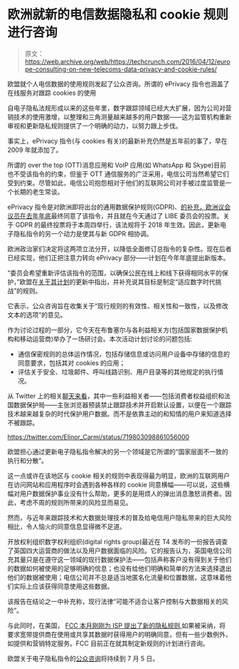 # 欧洲就新的电信数据隐私和 cookie 规则进行咨询

> 原文：<https://web.archive.org/web/https://techcrunch.com/2016/04/12/europe-consulting-on-new-telecoms-data-privacy-and-cookie-rules/>

欧盟就个人电信数据的使用规则发起了公众咨询。所谓的 ePrivacy 指令也涵盖了在线服务对跟踪 cookies 的使用

自电子隐私法规形成以来的这些年里，数字跟踪领域已经大大扩展，因为公司对营销技术的使用激增，以整理和三角测量越来越多的用户数据——这为监管机构重新审视和更新隐私规则提供了一个明确的动力，以努力跟上步伐。

事实上，ePrivacy 指令(与 cookies 有关)的最新补充仍然是五年前的事了，早在 2009 年就添加了。

所谓的 over the top (OTT)消息应用和 VoIP 应用(如 WhatsApp 和 Skype)目前也不受该指令的约束，但鉴于 OTT 通信服务的广泛采用，电信公司当然希望它们受到约束。尽管如此，电信公司抱怨相对于他们的互联网公司对手被过度监管是一个长期的老生常谈。

ePrivacy 指令是对欧洲即将出台的通用数据保护规则(GDPR)、[的补充，欧洲议会议员在去年年底](https://web.archive.org/web/20230315095314/https://techcrunch.com/2015/12/16/gdpr-agreed/)最终同意了该指令，并且就在今天通过了 LIBE 委员会的投票。关于 GDPR 的最终投票将于本周四举行，该法规将于 2018 年生效。因此，更新电子隐私指令的另一个动力是使其与新 GDPR 相协调。

欧洲政治家们决定将这两项立法分开，以降低全面修订总指令的复杂性。现在后者已经实现，他们正把注意力转向 ePrivacy 部分——计划在今年年底提出新版本。

“委员会希望重新评估该指令的范围，以确保公民在线上和线下获得相同水平的保护，”欧盟在[关于其计划](https://web.archive.org/web/20230315095314/http://europa.eu/rapid/press-release_MEX-16-1364_en.htm?locale=en)的更新中指出，并补充说其目标是制定“适应数字时代挑战”的规则。

它表示，公众咨询旨在收集关于“现行规则的有效性、相关性和一致性，以及修改文本的选项”的意见。

作为讨论过程的一部分，它今天在布鲁塞尔与各利益相关方(包括国家数据保护机构和移动运营商)举办了一场研讨会。本次活动计划讨论的问题包括:

*   通信保密规则的总体运作情况，包括存储信息或访问用户设备中存储的信息的同意要求，包括其对 cookies 的应用；
*   评估关于安全、垃圾邮件、呼叫线路识别、用户目录等的其他规定的执行情况。

从 Twitter 上的相关[聊天来看](https://web.archive.org/web/20230315095314/https://twitter.com/search?f=tweets&vertical=default&q=eprivacy&src=typd)，其中一些利益相关者——包括消费者权益组织和法国数据保护局——主张浏览器预装禁止跟踪技术并开启默认设置，以便在一个跟踪技术越来越复杂的时代保护用户数据。而不是依靠主动的和知情的用户来知道选择不被跟踪。

https://twitter.com/Elinor_Carmi/status/719803098861056000

欧盟担心通过更新电子隐私指令解决的另一个领域是它所谓的“国家层面不一致的执行和分散”。

这一点或许在该地区与 cookie 相关的规则中表现得最为明显，欧洲的互联网用户在访问网站和应用程序时会遇到各种各样的 cookie 同意横幅——可以说，这些横幅对用户数据保护事业没有什么帮助，更多的是用烦人的弹出消息激怒消费者。因此，考虑不周的规则所带来的风险显而易见。

然而，与近年来跟踪技术和大数据处理技术的普及给电信用户隐私带来的巨大风险相比，令人恼火的同意信息显得微不足道。

开放权利组织数字权利组织(digital rights group)最近在 T4 发布的一份报告调查了英国四大运营商的做法以及用户数据面临的风险。它的报告认为，英国电信公司充其量只是在遵守这一领域的现行数据保护法——包括声称客户没有得到关于他们的数据如何被使用的足够明确的信息；也没有给他们明确和简单的方法来选择退出他们的数据被使用；电信公司并不总是适当地匿名化流量和位置数据，这意味着他们实际上应该获得同意使用这些数据。

该报告在结论之一中补充称，现行法律“可能不适合让客户控制与大数据相关的风险”。

与此同时，在美国， [FCC 本月刚刚为 ISP 提出了新的隐私规则](https://web.archive.org/web/20230315095314/https://techcrunch.com/2016/04/04/fcc-proposes-new-privacy-rules-for-isps/),如果被采纳，将要求宽带提供商在使用或共享其数据时获得用户的明确同意，但有一些少数例外，如提供和营销特定服务。FCC 目前正在就其制定新规则的计划进行咨询。

欧盟关于电子隐私指令的[公众咨询](https://web.archive.org/web/20230315095314/https://ec.europa.eu/eusurvey/runner/EPRIVACYReview2016)将持续到 7 月 5 日。
